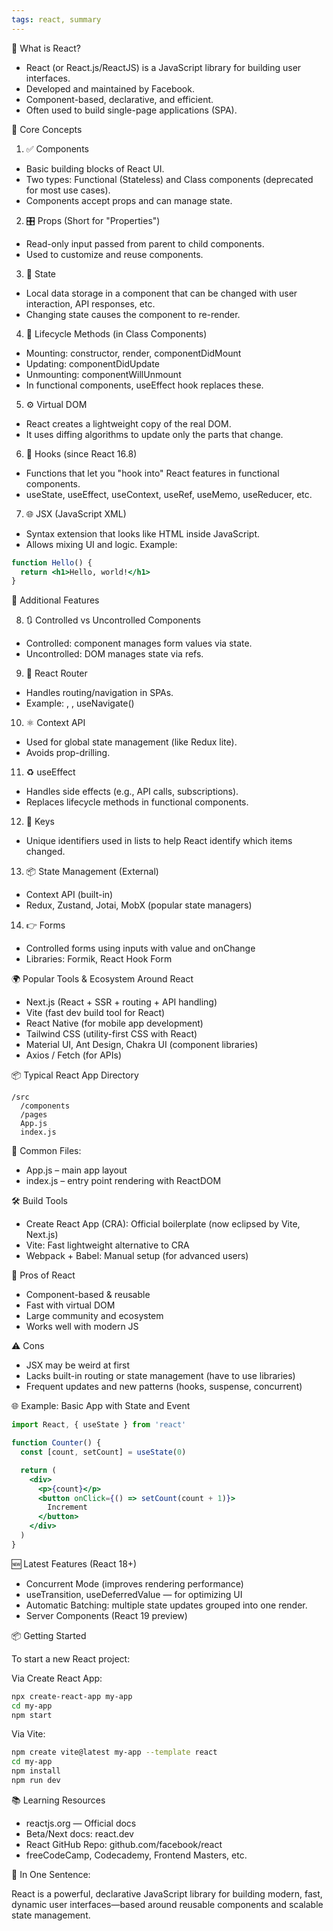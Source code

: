 ```yaml
---
tags: react, summary
---
```


🔷 What is React?

- React (or React.js/ReactJS) is a JavaScript library for building user interfaces.
- Developed and maintained by Facebook.
- Component-based, declarative, and efficient.
- Often used to build single-page applications (SPA).

🔧 Core Concepts

1. ✅ Components
- Basic building blocks of React UI.
- Two types: Functional (Stateless) and Class components (deprecated for most use cases).
- Components accept props and can manage state.

2. 🎛 Props (Short for "Properties")
- Read-only input passed from parent to child components.
- Used to customize and reuse components.

3. 🧠 State
- Local data storage in a component that can be changed with user interaction, API responses, etc.
- Changing state causes the component to re-render.

4. 🔁 Lifecycle Methods (in Class Components)
- Mounting: constructor, render, componentDidMount
- Updating: componentDidUpdate
- Unmounting: componentWillUnmount
- In functional components, useEffect hook replaces these.

5. ⚙ Virtual DOM
- React creates a lightweight copy of the real DOM.
- It uses diffing algorithms to update only the parts that change.

6. 🎣 Hooks (since React 16.8)
- Functions that let you "hook into" React features in functional components.
- useState, useEffect, useContext, useRef, useMemo, useReducer, etc.

7. 🌐 JSX (JavaScript XML)
- Syntax extension that looks like HTML inside JavaScript.
- Allows mixing UI and logic.
Example:
```jsx
function Hello() {
  return <h1>Hello, world!</h1>
}
```

🚀 Additional Features

8. 🔃 Controlled vs Uncontrolled Components
- Controlled: component manages form values via state.
- Uncontrolled: DOM manages state via refs.

9. 🧭 React Router
- Handles routing/navigation in SPAs.
- Example: <Route />, <Link />, useNavigate()

10. ⚛ Context API
- Used for global state management (like Redux lite).
- Avoids prop-drilling.

11. ♻️ useEffect
- Handles side effects (e.g., API calls, subscriptions).
- Replaces lifecycle methods in functional components.

12. 🎯 Keys
- Unique identifiers used in lists to help React identify which items changed.

13. 📦 State Management (External)
- Context API (built-in)
- Redux, Zustand, Jotai, MobX (popular state managers)

14. 👉 Forms
- Controlled forms using inputs with value and onChange
- Libraries: Formik, React Hook Form

🌍 Popular Tools & Ecosystem Around React

- Next.js (React + SSR + routing + API handling)
- Vite (fast dev build tool for React)
- React Native (for mobile app development)
- Tailwind CSS (utility-first CSS with React)
- Material UI, Ant Design, Chakra UI (component libraries)
- Axios / Fetch (for APIs)

📦 Typical React App Directory

```
/src
  /components
  /pages
  App.js
  index.js
```

📁 Common Files:

- App.js – main app layout
- index.js – entry point rendering <App /> with ReactDOM

🛠 Build Tools

- Create React App (CRA): Official boilerplate (now eclipsed by Vite, Next.js)
- Vite: Fast lightweight alternative to CRA
- Webpack + Babel: Manual setup (for advanced users)

🌈 Pros of React

- Component-based & reusable
- Fast with virtual DOM
- Large community and ecosystem
- Works well with modern JS

⚠️ Cons

- JSX may be weird at first
- Lacks built-in routing or state management (have to use libraries)
- Frequent updates and new patterns (hooks, suspense, concurrent)

🌐 Example: Basic App with State and Event

```jsx
import React, { useState } from 'react'

function Counter() {
  const [count, setCount] = useState(0)

  return (
    <div>
      <p>{count}</p>
      <button onClick={() => setCount(count + 1)}>
        Increment
      </button>
    </div>
  )
}
```

🆕 Latest Features (React 18+)

- Concurrent Mode (improves rendering performance)
- useTransition, useDeferredValue — for optimizing UI
- Automatic Batching: multiple state updates grouped into one render.
- Server Components (React 19 preview)

📦 Getting Started

To start a new React project:

Via Create React App:
```bash
npx create-react-app my-app
cd my-app
npm start
```

Via Vite:
```bash
npm create vite@latest my-app --template react
cd my-app
npm install
npm run dev
```

📚 Learning Resources

- reactjs.org — Official docs
- Beta/Next docs: react.dev
- React GitHub Repo: github.com/facebook/react
- freeCodeCamp, Codecademy, Frontend Masters, etc.

🧠 In One Sentence:

React is a powerful, declarative JavaScript library for building modern, fast, dynamic user interfaces—based around reusable components and scalable state management.